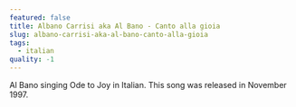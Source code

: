 ```yaml
---
featured: false
title: Albano Carrisi aka Al Bano - Canto alla gioia
slug: albano-carrisi-aka-al-bano-canto-alla-gioia
tags:
  - italian
quality: -1
---
```

Al Bano singing Ode to Joy in Italian. This song was released in November 1997.
